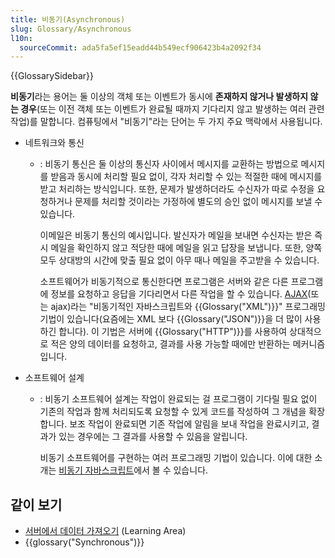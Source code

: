 ```yaml
---
title: 비동기(Asynchronous)
slug: Glossary/Asynchronous
l10n:
  sourceCommit: ada5fa5ef15eadd44b549ecf906423b4a2092f34
---
```


{{GlossarySidebar}}

**비동기**라는 용어는 둘 이상의 객체 또는 이벤트가 동시에 **존재하지 않거나 발생하지 않는 경우**(또는 이전 객체 또는 이벤트가 완료될 때까지 기다리지 않고 발생하는 여러 관련 작업)를 말합니다. 컴퓨팅에서 "비동기"라는 단어는 두 가지 주요 맥락에서 사용됩니다.

- 네트워크와 통신

  - : 비동기 통신은 둘 이상의 통신자 사이에서 메시지를 교환하는 방법으로 메시지를 받음과 동시에 처리할 필요 없이, 각자 처리할 수 있는 적절한 때에 메시지를 받고 처리하는 방식입니다. 또한, 문제가 발생하더라도 수신자가 따로 수정을 요청하거나 문제를 처리할 것이라는 가정하에 별도의 승인 없이 메시지를 보낼 수 있습니다.

    이메일은 비동기 통신의 예시입니다. 발신자가 메일을 보내면 수신자는 받은 즉시 메일을 확인하지 않고 적당한 때에 메일을 읽고 답장을 보냅니다. 또한, 양쪽 모두 상대방의 시간에 맞출 필요 없이 아무 때나 메일을 주고받을 수 있습니다.

    소프트웨어가 비동기적으로 통신한다면 프로그램은 서버와 같은 다른 프로그램에 정보를 요청하고 응답을 기다리면서 다른 작업을 할 수 있습니다. [AJAX](/ko/docs/Web/Guide/AJAX)(또는 ajax)라는 "비동기적인 자바스크립트와 {{Glossary("XML")}}" 프로그래밍 기법이 있습니다(요즘에는 XML 보다 {{Glossary("JSON")}}을 더 많이 사용하긴 합니다). 이 기법은 서버에 {{Glossary("HTTP")}}를 사용하여 상대적으로 적은 양의 데이터를 요청하고, 결과를 사용 가능할 때에만 반환하는 메커니즘입니다.

- 소프트웨어 설계

  - : 비동기 소프트웨어 설계는 작업이 완료되는 걸 프로그램이 기다릴 필요 없이 기존의 작업과 함께 처리되도록 요청할 수 있게 코드를 작성하여 그 개념을 확장합니다. 보조 작업이 완료되면 기존 작업에 알림을 보내 작업을 완료시키고, 결과가 있는 경우에는 그 결과를 사용할 수 있음을 알립니다.

    비동기 소프트웨어를 구현하는 여러 프로그래밍 기법이 있습니다. 이에 대한 소개는 [비동기 자바스크립트](/ko/docs/Learn/JavaScript/Asynchronous)에서 볼 수 있습니다.

## 같이 보기

- [서버에서 데이터 가져오기](/ko/docs/Learn/JavaScript/Client-side_web_APIs/Fetching_data) (Learning Area)
- {{glossary("Synchronous")}}
